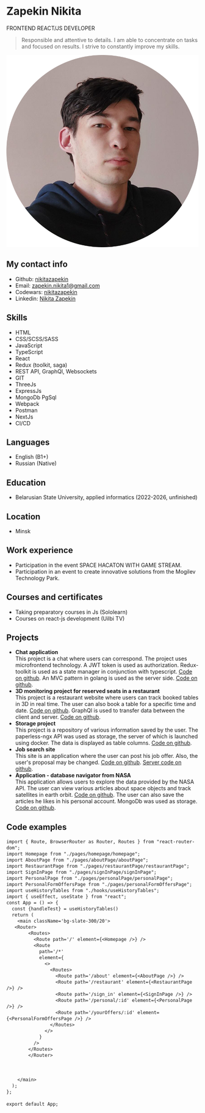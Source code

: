 # Zapekin Nikita
FRONTEND REACT/JS DEVELOPER
> Responsible and attentive to details. I am able to concentrate on tasks and 
focused on results. I strive to constantly improve my skills.

![me](/images/Frame%202.png)
## My contact info
* Github: [nikitazapekin](https://github.com/)
* Email: zapekin.nikita1@gmail.com
* Codewars: [nikitazapekin](https://www.codewars.com/users/nikitazapekin) 
* Linkedin: [Nikita Zapekin](https://www.linkedin.com/in/nikita-zapekin-309b42266/)
## Skills 
* HTML
* CSS/SCSS/SASS
* JavaScript
* TypeScript
* React
* Redux (toolkit, saga)
* REST API, GraphQl, Websockets
* GIT
* ThreeJs
* ExpressJs
* MongoDb PgSql
* Webpack
* Postman
* NextJs
* CI/CD
## Languages
* English (B1+)
* Russian (Native)
## Education
* Belarusian State University, applied informatics (2022-2026, unfinished)
## Location
* Minsk
## Work experience
* Participation in the event SPACE HACATON WITH GAME STREAM.
* Participation in an event to create innovative solutions from the Mogilev Technology Park.
## Courses and certificates
* Taking preparatory courses in Js (Sololearn)
* Courses on react-js development (Uilbi TV)
 ## Projects
 * **Chat application** <br> This project is a chat where users can correspond. The project uses microfrontend technology. A JWT token is used as authorization. Redux-toolkit is used as a state manager in conjunction with typescript. [Code on github](https://github.com/nikitazapekin/microfrontend-chat-app). An MVC pattern in golang is used as the server side. [Code on github](https://github.com/nikitazapekin/golang-chat-app).
 * **3D monitoring project for reserved seats in a restaurant** <br>  This project is a restaurant website where users can track booked tables in 3D in real time. The user can also book a table for a specific time and date. [Code on github](https://github.com/nikitazapekin/Restaurant-monitoring-React-and-Three.js-app). GraphQl is used to transfer data between the client and server. [Code on github](https://github.com/nikitazapekin/graphql-server-for-3d-restaurant).
 * **Storage project** <br>   This project is a repository of various information saved by the user. The paperless-ngx API was used as storage, the server of which is launched using docker. The data is displayed as table columns.  [Code on github](https://github.com/nikitazapekin/Cloud-storage-of-Belarusian-Russian-University).
 * **Job search site** <br>  This site is an application where the user can post his job offer. Also, the user's proposal may be changed. [Code on github](https://github.com/nikitazapekin/worklist-application). [Server code on github](https://github.com/nikitazapekin/golang-server-worklist).
  * **Application - database navigator from NASA** <br> This application allows users to explore the data provided by the NASA API. The user can view various articles about space objects and track satellites in earth orbit. [Code on github](https://github.com/nikitazapekin/NASA-APP). The user can also save the articles he likes in his personal account. MongoDb was used as storage.
[Code on github](https://github.com/nikitazapekin/NASA-APP/tree/main/server).
## Code examples
```
import { Route, BrowserRouter as Router, Routes } from "react-router-dom";
import Homepage from "./pages/homepage/homepage";
import AboutPage from "./pages/aboutPage/aboutPage";
import RestaurantPage from "./pages/restaurantPage/restaurantPage";
import SignInPage from "./pages/signInPage/signInPage";
import PersonalPage from "./pages/personalPage/personalPage";
import PersonalFormOffersPage from "./pages/personalFormOffersPage";
import useHistoryTables from "./hooks/useHistoryTables";
import { useEffect, useState } from "react";
const App = () => {
  const {handleTest} = useHistoryTables()
  return (
    <main className='bg-slate-300/20'>
   <Router>
        <Routes>
          <Route path='/' element={<Homepage />} />
          <Route
            path='/*'
            element={
              <>
                <Routes>
                  <Route path='/about' element={<AboutPage />} />
                  <Route path='/restaurant' element={<RestaurantPage />} />
                  <Route path='/sign_in' element={<SignInPage />} />
                  <Route path='/personal/:id' element={<PersonalPage />} />
                  <Route path='/yourOffers/:id' element={<PersonalFormOffersPage />} />
                </Routes>
              </>
            }
          />
        </Routes>
        </Router> 


       
    </main>
  );
};

export default App;
```
